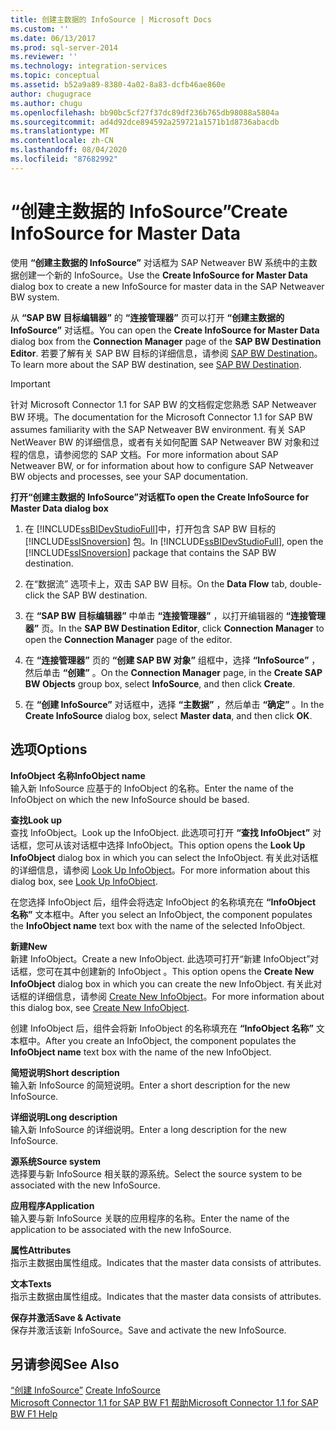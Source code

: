 ```yaml
---
title: 创建主数据的 InfoSource | Microsoft Docs
ms.custom: ''
ms.date: 06/13/2017
ms.prod: sql-server-2014
ms.reviewer: ''
ms.technology: integration-services
ms.topic: conceptual
ms.assetid: b52a9a89-8380-4a02-8a83-dcfb46ae860e
author: chugugrace
ms.author: chugu
ms.openlocfilehash: bb90bc5cf27f37dc89df236b765db98088a5804a
ms.sourcegitcommit: ad4d92dce894592a259721a1571b1d8736abacdb
ms.translationtype: MT
ms.contentlocale: zh-CN
ms.lasthandoff: 08/04/2020
ms.locfileid: "87682992"
---
```

# <a name="create-infosource-for-master-data"></a><span data-ttu-id="84dcb-102">“创建主数据的 InfoSource”</span><span class="sxs-lookup"><span data-stu-id="84dcb-102">Create InfoSource for Master Data</span></span>
  <span data-ttu-id="84dcb-103">使用 **“创建主数据的 InfoSource”** 对话框为 SAP Netweaver BW 系统中的主数据创建一个新的 InfoSource。</span><span class="sxs-lookup"><span data-stu-id="84dcb-103">Use the **Create InfoSource for Master Data** dialog box to create a new InfoSource for master data in the SAP Netweaver BW system.</span></span>  
  
 <span data-ttu-id="84dcb-104">从 **“SAP BW 目标编辑器”** 的 **“连接管理器”** 页可以打开 **“创建主数据的 InfoSource”** 对话框。</span><span class="sxs-lookup"><span data-stu-id="84dcb-104">You can open the **Create InfoSource for Master Data** dialog box from the **Connection Manager** page of the **SAP BW Destination Editor**.</span></span> <span data-ttu-id="84dcb-105">若要了解有关 SAP BW 目标的详细信息，请参阅 [SAP BW Destination](sap-bw-destination.md)。</span><span class="sxs-lookup"><span data-stu-id="84dcb-105">To learn more about the SAP BW destination, see [SAP BW Destination](sap-bw-destination.md).</span></span>  
  
> [!IMPORTANT]  
>  <span data-ttu-id="84dcb-106">针对 Microsoft Connector 1.1 for SAP BW 的文档假定您熟悉 SAP Netweaver BW 环境。</span><span class="sxs-lookup"><span data-stu-id="84dcb-106">The documentation for the Microsoft Connector 1.1 for SAP BW assumes familiarity with the SAP Netweaver BW environment.</span></span> <span data-ttu-id="84dcb-107">有关 SAP NetWeaver BW 的详细信息，或者有关如何配置 SAP Netweaver BW 对象和过程的信息，请参阅您的 SAP 文档。</span><span class="sxs-lookup"><span data-stu-id="84dcb-107">For more information about SAP Netweaver BW, or for information about how to configure SAP Netweaver BW objects and processes, see your SAP documentation.</span></span>  
  
 <span data-ttu-id="84dcb-108">**打开“创建主数据的 InfoSource”对话框**</span><span class="sxs-lookup"><span data-stu-id="84dcb-108">**To open the Create InfoSource for Master Data dialog box**</span></span>  
  
1.  <span data-ttu-id="84dcb-109">在 [!INCLUDE[ssBIDevStudioFull](../../includes/ssbidevstudiofull-md.md)]中，打开包含 SAP BW 目标的 [!INCLUDE[ssISnoversion](../../includes/ssisnoversion-md.md)] 包。</span><span class="sxs-lookup"><span data-stu-id="84dcb-109">In [!INCLUDE[ssBIDevStudioFull](../../includes/ssbidevstudiofull-md.md)], open the [!INCLUDE[ssISnoversion](../../includes/ssisnoversion-md.md)] package that contains the SAP BW destination.</span></span>  
  
2.  <span data-ttu-id="84dcb-110">在“数据流”  选项卡上，双击 SAP BW 目标。</span><span class="sxs-lookup"><span data-stu-id="84dcb-110">On the **Data Flow** tab, double-click the SAP BW destination.</span></span>  
  
3.  <span data-ttu-id="84dcb-111">在 **“SAP BW 目标编辑器”** 中单击 **“连接管理器”** ，以打开编辑器的 **“连接管理器”** 页。</span><span class="sxs-lookup"><span data-stu-id="84dcb-111">In the **SAP BW Destination Editor**, click **Connection Manager** to open the **Connection Manager** page of the editor.</span></span>  
  
4.  <span data-ttu-id="84dcb-112">在 **“连接管理器”** 页的 **“创建 SAP BW 对象”** 组框中，选择 **“InfoSource”** ，然后单击 **“创建”** 。</span><span class="sxs-lookup"><span data-stu-id="84dcb-112">On the **Connection Manager** page, in the **Create SAP BW Objects** group box, select **InfoSource**, and then click **Create**.</span></span>  
  
5.  <span data-ttu-id="84dcb-113">在 **“创建 InfoSource”** 对话框中，选择 **“主数据”** ，然后单击 **“确定”** 。</span><span class="sxs-lookup"><span data-stu-id="84dcb-113">In the **Create InfoSource** dialog box, select **Master data**, and then click **OK**.</span></span>  
  
## <a name="options"></a><span data-ttu-id="84dcb-114">选项</span><span class="sxs-lookup"><span data-stu-id="84dcb-114">Options</span></span>  
 <span data-ttu-id="84dcb-115">**InfoObject 名称**</span><span class="sxs-lookup"><span data-stu-id="84dcb-115">**InfoObject name**</span></span>  
 <span data-ttu-id="84dcb-116">输入新 InfoSource 应基于的 InfoObject 的名称。</span><span class="sxs-lookup"><span data-stu-id="84dcb-116">Enter the name of the InfoObject on which the new InfoSource should be based.</span></span>  
  
 <span data-ttu-id="84dcb-117">**查找**</span><span class="sxs-lookup"><span data-stu-id="84dcb-117">**Look up**</span></span>  
 <span data-ttu-id="84dcb-118">查找 InfoObject。</span><span class="sxs-lookup"><span data-stu-id="84dcb-118">Look up the InfoObject.</span></span> <span data-ttu-id="84dcb-119">此选项可打开 **“查找 InfoObject”** 对话框，您可从该对话框中选择 InfoObject。</span><span class="sxs-lookup"><span data-stu-id="84dcb-119">This option opens the **Look Up InfoObject** dialog box in which you can select the InfoObject.</span></span> <span data-ttu-id="84dcb-120">有关此对话框的详细信息，请参阅 [Look Up InfoObject](look-up-infoobject.md)。</span><span class="sxs-lookup"><span data-stu-id="84dcb-120">For more information about this dialog box, see [Look Up InfoObject](look-up-infoobject.md).</span></span>  
  
 <span data-ttu-id="84dcb-121">在您选择 InfoObject 后，组件会将选定 InfoObject 的名称填充在 **“InfoObject 名称”** 文本框中。</span><span class="sxs-lookup"><span data-stu-id="84dcb-121">After you select an InfoObject, the component populates the **InfoObject name** text box with the name of the selected InfoObject.</span></span>  
  
 <span data-ttu-id="84dcb-122">**新建**</span><span class="sxs-lookup"><span data-stu-id="84dcb-122">**New**</span></span>  
 <span data-ttu-id="84dcb-123">新建 InfoObject。</span><span class="sxs-lookup"><span data-stu-id="84dcb-123">Create a new InfoObject.</span></span> <span data-ttu-id="84dcb-124">此选项可打开“新建 InfoObject”对话框，您可在其中创建新的 InfoObject  。</span><span class="sxs-lookup"><span data-stu-id="84dcb-124">This option opens the **Create New InfoObject** dialog box in which you can create the new InfoObject.</span></span> <span data-ttu-id="84dcb-125">有关此对话框的详细信息，请参阅 [Create New InfoObject](create-new-infoobject.md)。</span><span class="sxs-lookup"><span data-stu-id="84dcb-125">For more information about this dialog box, see [Create New InfoObject](create-new-infoobject.md).</span></span>  
  
 <span data-ttu-id="84dcb-126">创建 InfoObject 后，组件会将新 InfoObject 的名称填充在 **“InfoObject 名称”** 文本框中。</span><span class="sxs-lookup"><span data-stu-id="84dcb-126">After you create an InfoObject, the component populates the **InfoObject name** text box with the name of the new InfoObject.</span></span>  
  
 <span data-ttu-id="84dcb-127">**简短说明**</span><span class="sxs-lookup"><span data-stu-id="84dcb-127">**Short description**</span></span>  
 <span data-ttu-id="84dcb-128">输入新 InfoSource 的简短说明。</span><span class="sxs-lookup"><span data-stu-id="84dcb-128">Enter a short description for the new InfoSource.</span></span>  
  
 <span data-ttu-id="84dcb-129">**详细说明**</span><span class="sxs-lookup"><span data-stu-id="84dcb-129">**Long description**</span></span>  
 <span data-ttu-id="84dcb-130">输入新 InfoSource 的详细说明。</span><span class="sxs-lookup"><span data-stu-id="84dcb-130">Enter a long description for the new InfoSource.</span></span>  
  
 <span data-ttu-id="84dcb-131">**源系统**</span><span class="sxs-lookup"><span data-stu-id="84dcb-131">**Source system**</span></span>  
 <span data-ttu-id="84dcb-132">选择要与新 InfoSource 相关联的源系统。</span><span class="sxs-lookup"><span data-stu-id="84dcb-132">Select the source system to be associated with the new InfoSource.</span></span>  
  
 <span data-ttu-id="84dcb-133">**应用程序**</span><span class="sxs-lookup"><span data-stu-id="84dcb-133">**Application**</span></span>  
 <span data-ttu-id="84dcb-134">输入要与新 InfoSource 关联的应用程序的名称。</span><span class="sxs-lookup"><span data-stu-id="84dcb-134">Enter the name of the application to be associated with the new InfoSource.</span></span>  
  
 <span data-ttu-id="84dcb-135">**属性**</span><span class="sxs-lookup"><span data-stu-id="84dcb-135">**Attributes**</span></span>  
 <span data-ttu-id="84dcb-136">指示主数据由属性组成。</span><span class="sxs-lookup"><span data-stu-id="84dcb-136">Indicates that the master data consists of attributes.</span></span>  
  
 <span data-ttu-id="84dcb-137">**文本**</span><span class="sxs-lookup"><span data-stu-id="84dcb-137">**Texts**</span></span>  
 <span data-ttu-id="84dcb-138">指示主数据由属性组成。</span><span class="sxs-lookup"><span data-stu-id="84dcb-138">Indicates that the master data consists of attributes.</span></span>  
  
 <span data-ttu-id="84dcb-139">**保存并激活**</span><span class="sxs-lookup"><span data-stu-id="84dcb-139">**Save & Activate**</span></span>  
 <span data-ttu-id="84dcb-140">保存并激活该新 InfoSource。</span><span class="sxs-lookup"><span data-stu-id="84dcb-140">Save and activate the new InfoSource.</span></span>  
  
## <a name="see-also"></a><span data-ttu-id="84dcb-141">另请参阅</span><span class="sxs-lookup"><span data-stu-id="84dcb-141">See Also</span></span>  
 <span data-ttu-id="84dcb-142">[“创建 InfoSource”](create-infosource.md) </span><span class="sxs-lookup"><span data-stu-id="84dcb-142">[Create InfoSource](create-infosource.md) </span></span>  
 [<span data-ttu-id="84dcb-143">Microsoft Connector 1.1 for SAP BW F1 帮助</span><span class="sxs-lookup"><span data-stu-id="84dcb-143">Microsoft Connector 1.1 for SAP BW F1 Help</span></span>](../microsoft-connector-for-sap-bw-f1-help.md)  
  
  
